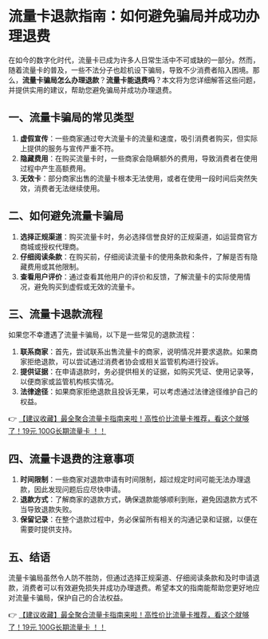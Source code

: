 # 流量卡退款指南：如何避免骗局并成功办理退费

在如今的数字化时代，流量卡已成为许多人日常生活中不可或缺的一部分。然而，随着流量卡的普及，一些不法分子也趁机设下骗局，导致不少消费者陷入困境。那么，**流量卡骗局怎么办理退款**？**流量卡能退费吗**？本文将为您详细解答这些问题，并提供实用的建议，帮助您避免骗局并成功办理退费。

## 一、流量卡骗局的常见类型

1. **虚假宣传**：一些商家通过夸大流量卡的流量和速度，吸引消费者购买，但实际上提供的服务与宣传严重不符。
2. **隐藏费用**：在购买流量卡时，一些商家会隐瞒额外的费用，导致消费者在使用过程中产生高额费用。
3. **无效卡**：部分商家出售的流量卡根本无法使用，或者在使用一段时间后突然失效，消费者无法继续使用。

## 二、如何避免流量卡骗局

1. **选择正规渠道**：购买流量卡时，务必选择信誉良好的正规渠道，如运营商官方商城或授权代理商。
2. **仔细阅读条款**：在购买前，仔细阅读流量卡的使用条款和条件，了解是否有隐藏费用或其他限制。
3. **查看用户评价**：通过查看其他用户的评价和反馈，了解流量卡的实际使用情况，避免购买到虚假或无效的流量卡。

## 三、流量卡退款流程

如果您不幸遭遇了流量卡骗局，以下是一些常见的退款流程：

1. **联系商家**：首先，尝试联系出售流量卡的商家，说明情况并要求退款。如果商家拒绝退款，可以尝试通过消费者协会或相关监管机构进行投诉。
2. **提供证据**：在申请退款时，务必提供相关的证据，如购买凭证、使用记录等，以便商家或监管机构核实情况。
3. **法律途径**：如果商家拒绝退款且投诉无果，可以考虑通过法律途径维护自己的权益。

👉 [【建议收藏】最全聚合流量卡指南来啦！高性价比流量卡推荐，看这个就够了！19元 100G长期流量卡 ！！](https://bit.ly/Liuliangka)

## 四、流量卡退费的注意事项

1. **时间限制**：一些商家对退款申请有时间限制，超过规定时间可能无法办理退款，因此发现问题后应尽快申请。
2. **退款方式**：了解商家的退款方式，确保退款能够顺利到账，避免因退款方式不当导致退款失败。
3. **保留记录**：在整个退款过程中，务必保留所有相关的沟通记录和证据，以便在需要时提供支持。

## 五、结语

流量卡骗局虽然令人防不胜防，但通过选择正规渠道、仔细阅读条款和及时申请退款，消费者可以有效避免损失并成功办理退费。希望本文的指南能帮助您更好地应对流量卡骗局，保护自己的合法权益。

👉 [【建议收藏】最全聚合流量卡指南来啦！高性价比流量卡推荐，看这个就够了！19元 100G长期流量卡 ！！](https://bit.ly/Liuliangka)
